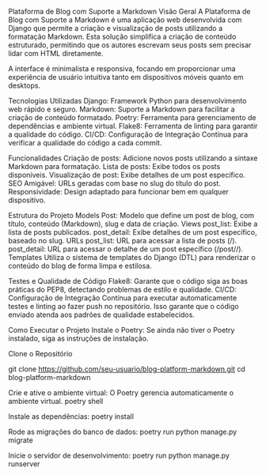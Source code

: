 Plataforma de Blog com Suporte a Markdown
Visão Geral
A Plataforma de Blog com Suporte a Markdown é uma aplicação web desenvolvida com Django que permite a criação e visualização de posts utilizando a formatação Markdown. Esta solução simplifica a criação de conteúdo estruturado, permitindo que os autores escrevam seus posts sem precisar lidar com HTML diretamente.

A interface é minimalista e responsiva, focando em proporcionar uma experiência de usuário intuitiva tanto em dispositivos móveis quanto em desktops.

Tecnologias Utilizadas
Django: Framework Python para desenvolvimento web rápido e seguro.
Markdown: Suporte a Markdown para facilitar a criação de conteúdo formatado.
Poetry: Ferramenta para gerenciamento de dependências e ambiente virtual.
Flake8: Ferramenta de linting para garantir a qualidade do código.
CI/CD: Configuração de Integração Contínua para verificar a qualidade do código a cada commit.


Funcionalidades
Criação de posts: Adicione novos posts utilizando a sintaxe Markdown para formatação.
Lista de posts: Exibe todos os posts disponíveis.
Visualização de post: Exibe detalhes de um post específico.
SEO Amigável: URLs geradas com base no slug do título do post.
Responsividade: Design adaptado para funcionar bem em qualquer dispositivo.




Estrutura do Projeto
Models
Post: Modelo que define um post de blog, com título, conteúdo (Markdown), slug e data de criação.
Views
post_list: Exibe a lista de posts publicados.
post_detail: Exibe detalhes de um post específico, baseado no slug.
URLs
post_list: URL para acessar a lista de posts (/).
post_detail: URL para acessar o detalhe de um post específico (/post/<slug>/).
Templates
Utiliza o sistema de templates do Django (DTL) para renderizar o conteúdo do blog de forma limpa e estilosa.


Testes e Qualidade de Código
Flake8: Garante que o código siga as boas práticas do PEP8, detectando problemas de estilo e qualidade.
CI/CD: Configuração de Integração Contínua para executar automaticamente testes e linting ao fazer push no repositório. Isso garante que o código enviado atenda aos padrões de qualidade estabelecidos.

Como Executar o Projeto
Instale o Poetry: Se ainda não tiver o Poetry instalado, siga as instruções de instalação.

Clone o Repositório 

git clone https://github.com/seu-usuario/blog-platform-markdown.git
cd blog-platform-markdown

Crie e ative o ambiente virtual: O Poetry gerencia automaticamente o ambiente virtual.
poetry shell

Instale as dependências:
poetry install

Rode as migrações do banco de dados:
poetry run python manage.py migrate

Inicie o servidor de desenvolvimento:
poetry run python manage.py runserver


